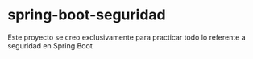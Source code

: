 # spring-boot-seguridad
Este proyecto se creo exclusivamente para practicar todo lo referente a seguridad en Spring Boot
